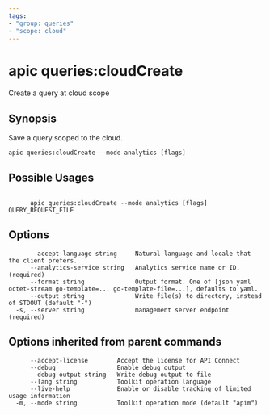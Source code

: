 ```yaml
---
tags:
- "group: queries"
- "scope: cloud"
---
```

# apic queries:cloudCreate

Create a query at cloud scope

## Synopsis

Save a query scoped to the cloud.

```
apic queries:cloudCreate --mode analytics [flags]
```

## Possible Usages

```

      apic queries:cloudCreate --mode analytics [flags] QUERY_REQUEST_FILE

```

## Options

```
      --accept-language string     Natural language and locale that the client prefers.
      --analytics-service string   Analytics service name or ID. (required)
      --format string              Output format. One of [json yaml octet-stream go-template=... go-template-file=...], defaults to yaml.
      --output string              Write file(s) to directory, instead of STDOUT (default "-")
  -s, --server string              management server endpoint (required)
```

## Options inherited from parent commands

```
      --accept-license        Accept the license for API Connect
      --debug                 Enable debug output
      --debug-output string   Write debug output to file
      --lang string           Toolkit operation language
      --live-help             Enable or disable tracking of limited usage information
  -m, --mode string           Toolkit operation mode (default "apim")
```
